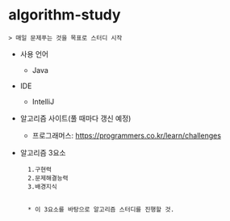 algorithm-study
=============
    > 매일 문제푸는 것을 목표로 스터디 시작   

* 사용 언어   
  * Java   
  
* IDE   
  * IntelliJ   

* 알고리즘 사이트(풀 때마다 갱신 예정)
    * 프로그래머스: https://programmers.co.kr/learn/challenges


* 알고리즘 3요소


        1.구현력   
        2.문제해결능력   
        3.배경지식   


        * 이 3요소를 바탕으로 알고리즘 스터디를 진행할 것.
  
   